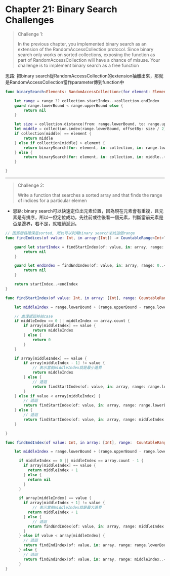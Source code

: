 # Chapter 21: Binary Search Challenges

> Challenge 1:
>
> In the previous chapter, you implemented binary search as an extension of the RandomAccessCollection protocol. Since binary search only works on sorted collections, exposing the function as part of RandomAccessCollection will have a chance of misuse.
> Your challenge is to implement binary search as a free function

思路: 把binary search從RandomAccessCollection的extension抽離出來，那就是RandomAccessCollection當作parameter傳到function中

```swift
func binarySearch<Elements: RandomAccessCollection>(for element: Elements.Element, in collection: Elements, in range: Range<Elements.Index>? = nil) -> Elements.Index? where Elements.Element: Comparable {

    let range = range ?? collection.startIndex..<collection.endIndex
    guard range.lowerBound < range.upperBound else {
        return nil
    }

    let size = collection.distance(from: range.lowerBound, to: range.upperBound)
    let middle = collection.index(range.lowerBound, offsetBy: size / 2)
    if collection[middle] == element {
        return middle
    } else if collection[middle] > element {
        return binarySearch(for: element, in: collection, in: range.lowerBound..<middle)
    } else {
        return binarySearch(for: element, in: collection, in: middle..<range.upperBound)
    }

}
```



------

> Challenge 2:
>
> Write a function that searches a sorted array and that finds the range of indices for a particular elemen

- 思路: binary search可以快速定位出元素位置，因為現在元素會有重複，且元素是有排序，所以一但定位成功，先往前或往後看一個元素，判斷當前元素是否是邊界，若不是，就繼續遞迴。

```swift
// 因爲題目確保是sorted, 所以可以利用binary search來找這個range
func findIndices(of value: Int, in array:[Int]) -> CountableRange<Int>? {

    guard let startIndex = findStartIndex(of: value, in: array, range: 0..<array.count) else {
        return nil
    }

    guard let endIndex = findEndIndex(of: value, in: array, range: 0..<array.count) else {
        return nil
    }

    return startIndex..<endIndex
}
```

```swift
func findStartIndex(of value: Int, in array: [Int], range: CountableRange<Int>) -> Int? {

    let middleIndex = range.lowerBound + (range.upperBound - range.lowerBound) / 2

    // 處理遞迴終結case
    if middleIndex == 0 || middleIndex == array.count {
        if array[middleIndex] == value {
            return middleIndex
        } else {
            return 0
        }
    }

    if array[middleIndex] == value {
        if array[middleIndex - 1] != value {
            // 表示當前middleIndex就是最小邊界
            return middleIndex
        } else {
            // 遞迴
            return findStartIndex(of: value, in: array, range: range.lowerBound..<middleIndex)
        }
    } else if value < array[middleIndex] {
        // 遞迴
        return findStartIndex(of: value, in: array, range: range.lowerBound..<middleIndex)
    } else {
        // 遞迴
        return findStartIndex(of: value, in: array, range: middleIndex..<range.upperBound)
    }

}
```

```swift
func findEndIndex(of value: Int, in array: [Int], range:  CountableRange<Int>) -> Int? {

    let middleIndex = range.lowerBound + (range.upperBound - range.lowerBound) / 2

      if middleIndex == 0 || middleIndex == array.count - 1 {
        if array[middleIndex] == value {
          return middleIndex + 1
        } else {
          return nil
        }
      }

      if array[middleIndex] == value {
        if array[middleIndex + 1] != value {
            // 表示當前middleIndex就是最大邊界
          return middleIndex + 1
        } else {
            // 遞迴
          return findEndIndex(of: value, in: array, range: middleIndex..<range.upperBound)
        }
      } else if value < array[middleIndex] {
        // 遞迴
        return findEndIndex(of: value, in: array, range: range.lowerBound..<middleIndex)
      } else {
        // 遞迴
        return findEndIndex(of: value, in: array, range: middleIndex..<range.upperBound)
      }
}
```


